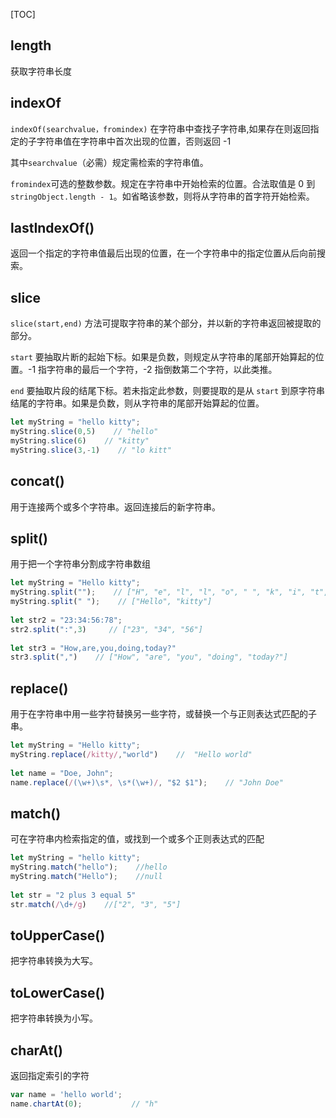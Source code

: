 [TOC]



## length

获取字符串长度

## indexOf

`indexOf(searchvalue，fromindex)` 在字符串中查找子字符串,如果存在则返回指定的子字符串值在字符串中首次出现的位置，否则返回 -1 

其中`searchvalue`（必需）规定需检索的字符串值。

`fromindex`可选的整数参数。规定在字符串中开始检索的位置。合法取值是 0 到 `stringObject.length - 1`。如省略该参数，则将从字符串的首字符开始检索。

## lastIndexOf()

返回一个指定的字符串值最后出现的位置，在一个字符串中的指定位置从后向前搜索。

## slice

`slice(start,end)` 方法可提取字符串的某个部分，并以新的字符串返回被提取的部分。

`start`  要抽取片断的起始下标。如果是负数，则规定从字符串的尾部开始算起的位置。-1 指字符串的最后一个字符，-2 指倒数第二个字符，以此类推。

`end` 要抽取片段的结尾下标。若未指定此参数，则要提取的是从 `start` 到原字符串结尾的字符串。如果是负数，则从字符串的尾部开始算起的位置。

```js
let myString = "hello kitty";
myString.slice(0,5)    // "hello"
myString.slice(6)    // "kitty"
myString.slice(3,-1)    // "lo kitt"
```

## concat() 

用于连接两个或多个字符串。返回连接后的新字符串。

## split()

用于把一个字符串分割成字符串数组

```js
let myString = "Hello kitty";
myString.split("");    // ["H", "e", "l", "l", "o", " ", "k", "i", "t", "t", "y"]
myString.split(" ");    // ["Hello", "kitty"]
 
let str2 = "23:34:56:78";
str2.split(":",3)     // ["23", "34", "56"]
 
let str3 = "How,are,you,doing,today?"
str3.split(",")    // ["How", "are", "you", "doing", "today?"]
```

## replace()

用于在字符串中用一些字符替换另一些字符，或替换一个与正则表达式匹配的子串。

```js
let myString = "Hello kitty";
myString.replace(/kitty/,"world")    //  "Hello world"
 
let name = "Doe, John";
name.replace(/(\w+)\s*, \s*(\w+)/, "$2 $1");    // "John Doe"
```

## match()

可在字符串内检索指定的值，或找到一个或多个正则表达式的匹配

```js
let myString = "hello kitty";
myString.match("hello");    //hello
myString.match("Hello");    //null
 
let str = "2 plus 3 equal 5"
str.match(/\d+/g)    //["2", "3", "5"]
```

## toUpperCase() 

把字符串转换为大写。

## toLowerCase() 

把字符串转换为小写。

## charAt() 

返回指定索引的字符

```js
var name = 'hello world';
name.chartAt(0);           // "h"
```

